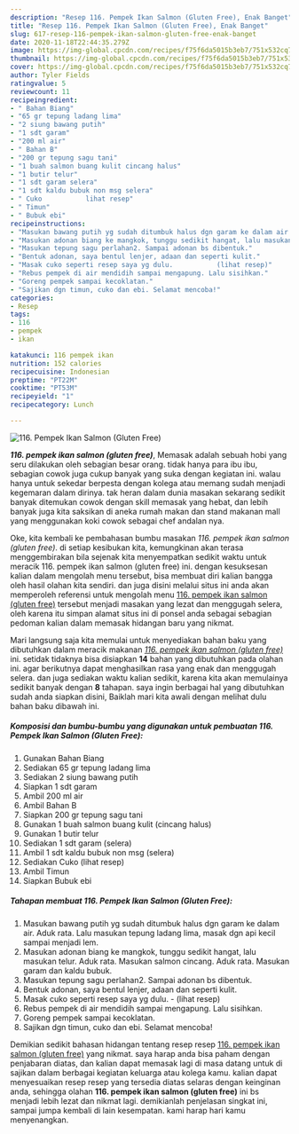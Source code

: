```yaml
---
description: "Resep 116. Pempek Ikan Salmon (Gluten Free), Enak Banget"
title: "Resep 116. Pempek Ikan Salmon (Gluten Free), Enak Banget"
slug: 617-resep-116-pempek-ikan-salmon-gluten-free-enak-banget
date: 2020-11-18T22:44:35.279Z
image: https://img-global.cpcdn.com/recipes/f75f6da5015b3eb7/751x532cq70/116-pempek-ikan-salmon-gluten-free-foto-resep-utama.jpg
thumbnail: https://img-global.cpcdn.com/recipes/f75f6da5015b3eb7/751x532cq70/116-pempek-ikan-salmon-gluten-free-foto-resep-utama.jpg
cover: https://img-global.cpcdn.com/recipes/f75f6da5015b3eb7/751x532cq70/116-pempek-ikan-salmon-gluten-free-foto-resep-utama.jpg
author: Tyler Fields
ratingvalue: 5
reviewcount: 11
recipeingredient:
- " Bahan Biang"
- "65 gr tepung ladang lima"
- "2 siung bawang putih"
- "1 sdt garam"
- "200 ml air"
- " Bahan B"
- "200 gr tepung sagu tani"
- "1 buah salmon buang kulit cincang halus"
- "1 butir telur"
- "1 sdt garam selera"
- "1 sdt kaldu bubuk non msg selera"
- " Cuko           lihat resep"
- " Timun"
- " Bubuk ebi"
recipeinstructions:
- "Masukan bawang putih yg sudah ditumbuk halus dgn garam ke dalam air. Aduk rata. Lalu masukan tepung ladang lima, masak dgn api kecil sampai menjadi lem."
- "Masukan adonan biang ke mangkok, tunggu sedikit hangat, lalu masukan telur. Aduk rata. Masukan salmon cincang. Aduk rata. Masukan garam dan kaldu bubuk."
- "Masukan tepung sagu perlahan2. Sampai adonan bs dibentuk."
- "Bentuk adonan, saya bentul lenjer, adaan dan seperti kulit."
- "Masak cuko seperti resep saya yg dulu.           (lihat resep)"
- "Rebus pempek di air mendidih sampai mengapung. Lalu sisihkan."
- "Goreng pempek sampai kecoklatan."
- "Sajikan dgn timun, cuko dan ebi. Selamat mencoba!"
categories:
- Resep
tags:
- 116
- pempek
- ikan

katakunci: 116 pempek ikan 
nutrition: 152 calories
recipecuisine: Indonesian
preptime: "PT22M"
cooktime: "PT53M"
recipeyield: "1"
recipecategory: Lunch

---
```



![116. Pempek Ikan Salmon (Gluten Free)](https://img-global.cpcdn.com/recipes/f75f6da5015b3eb7/751x532cq70/116-pempek-ikan-salmon-gluten-free-foto-resep-utama.jpg)

<b><i>116. pempek ikan salmon (gluten free)</i></b>, Memasak adalah sebuah hobi yang seru dilakukan oleh sebagian besar orang. tidak hanya para ibu ibu, sebagian cowok juga cukup banyak yang suka dengan kegiatan ini. walau hanya untuk sekedar berpesta dengan kolega atau memang sudah menjadi kegemaran dalam dirinya. tak heran dalam dunia masakan sekarang sedikit banyak ditemukan cowok dengan skill memasak yang hebat, dan lebih banyak juga kita saksikan di aneka rumah makan dan stand makanan mall yang menggunakan koki cowok sebagai chef andalan nya.



Oke, kita kembali ke pembahasan bumbu masakan <i>116. pempek ikan salmon (gluten free)</i>. di setiap kesibukan kita, kemungkinan akan terasa menggembirakan bila sejenak kita menyempatkan sedikit waktu untuk meracik 116. pempek ikan salmon (gluten free) ini. dengan kesuksesan kalian dalam mengolah menu tersebut, bisa membuat diri kalian bangga oleh hasil olahan kita sendiri. dan juga disini melalui situs ini anda akan memperoleh referensi untuk mengolah menu <u>116. pempek ikan salmon (gluten free)</u> tersebut menjadi masakan yang lezat dan menggugah selera, oleh karena itu simpan alamat situs ini di ponsel anda sebagai sebagian pedoman kalian dalam memasak hidangan baru yang nikmat.


Mari langsung saja kita memulai untuk menyediakan bahan baku yang dibutuhkan dalam meracik makanan <u><i>116. pempek ikan salmon (gluten free)</i></u> ini. setidak tidaknya bisa disiapkan <b>14</b> bahan yang dibutuhkan pada olahan ini. agar berikutnya dapat menghasilkan rasa yang enak dan menggugah selera. dan juga sediakan waktu kalian sedikit, karena kita akan memulainya sedikit banyak dengan <b>8</b> tahapan. saya ingin berbagai hal yang dibutuhkan sudah anda siapkan disini, Baiklah mari kita awali dengan melihat dulu bahan baku dibawah ini.

<!--inarticleads1-->

##### Komposisi dan bumbu-bumbu yang digunakan untuk pembuatan 116. Pempek Ikan Salmon (Gluten Free):

1. Gunakan  Bahan Biang
1. Sediakan 65 gr tepung ladang lima
1. Sediakan 2 siung bawang putih
1. Siapkan 1 sdt garam
1. Ambil 200 ml air
1. Ambil  Bahan B
1. Siapkan 200 gr tepung sagu tani
1. Gunakan 1 buah salmon buang kulit (cincang halus)
1. Gunakan 1 butir telur
1. Sediakan 1 sdt garam (selera)
1. Ambil 1 sdt kaldu bubuk non msg (selera)
1. Sediakan  Cuko           (lihat resep)
1. Ambil  Timun
1. Siapkan  Bubuk ebi




<!--inarticleads2-->

##### Tahapan membuat 116. Pempek Ikan Salmon (Gluten Free):

1. Masukan bawang putih yg sudah ditumbuk halus dgn garam ke dalam air. Aduk rata. Lalu masukan tepung ladang lima, masak dgn api kecil sampai menjadi lem.
1. Masukan adonan biang ke mangkok, tunggu sedikit hangat, lalu masukan telur. Aduk rata. Masukan salmon cincang. Aduk rata. Masukan garam dan kaldu bubuk.
1. Masukan tepung sagu perlahan2. Sampai adonan bs dibentuk.
1. Bentuk adonan, saya bentul lenjer, adaan dan seperti kulit.
1. Masak cuko seperti resep saya yg dulu. -           (lihat resep)
1. Rebus pempek di air mendidih sampai mengapung. Lalu sisihkan.
1. Goreng pempek sampai kecoklatan.
1. Sajikan dgn timun, cuko dan ebi. Selamat mencoba!




Demikian sedikit bahasan hidangan tentang resep resep <u>116. pempek ikan salmon (gluten free)</u> yang nikmat. saya harap anda bisa paham dengan penjabaran diatas, dan kalian dapat memasak lagi di masa datang untuk di sajikan dalam berbagai kegiatan keluarga atau kolega kamu. kalian dapat menyesuaikan resep resep yang tersedia diatas selaras dengan keinginan anda, sehingga olahan <b>116. pempek ikan salmon (gluten free)</b> ini bs menjadi lebih lezat dan nikmat lagi. demikianlah penjelasan singkat ini, sampai jumpa kembali di lain kesempatan. kami harap hari kamu menyenangkan.
